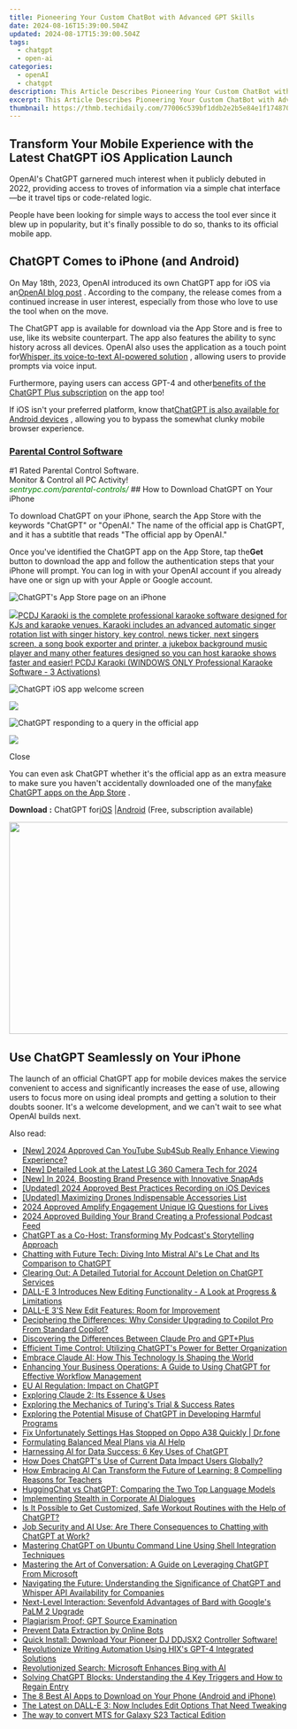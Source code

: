 ```yaml
---
title: Pioneering Your Custom ChatBot with Advanced GPT Skills
date: 2024-08-16T15:39:00.504Z
updated: 2024-08-17T15:39:00.504Z
tags:
  - chatgpt
  - open-ai
categories:
  - openAI
  - chatgpt
description: This Article Describes Pioneering Your Custom ChatBot with Advanced GPT Skills
excerpt: This Article Describes Pioneering Your Custom ChatBot with Advanced GPT Skills
thumbnail: https://thmb.techidaily.com/77006c539bf1ddb2e2b5e84e1f174870218883325d71d7edbcfdaf185bcde8ae.jpg
---
```


## Transform Your Mobile Experience with the Latest ChatGPT iOS Application Launch

 OpenAI's ChatGPT garnered much interest when it publicly debuted in 2022, providing access to troves of information via a simple chat interface—be it travel tips or code-related logic.

 People have been looking for simple ways to access the tool ever since it blew up in popularity, but it's finally possible to do so, thanks to its official mobile app.

## ChatGPT Comes to iPhone (and Android)

 On May 18th, 2023, OpenAI introduced its own ChatGPT app for iOS via an[OpenAI blog post](https://openai.com/blog/introducing-the-chatgpt-app-for-ios) . According to the company, the release comes from a continued increase in user interest, especially from those who love to use the tool when on the move.

 The ChatGPT app is available for download via the App Store and is free to use, like its website counterpart. The app also features the ability to sync history across all devices. OpenAI also uses the application as a touch point for[Whisper, its voice-to-text AI-powered solution](https://www.makeuseof.com/dictate-documents-openai-whisper/) , allowing users to provide prompts via voice input.

 Furthermore, paying users can access GPT-4 and other[benefits of the ChatGPT Plus subscription](https://www.makeuseof.com/chatgpt-plus-subscription-worth-it/) on the app too!

 If iOS isn't your preferred platform, know that[ChatGPT is also available for Android devices](https://www.makeuseof.com/chatgpt-is-now-available-on-android/) , allowing you to bypass the somewhat clunky mobile browser experience.

<!-- affiliate ads begin -->
<h3 id="200610"><a href="https://sentrypc.7eer.net/c/5597632/200610/3022">Parental Control Software</a></h3>
<span class="text-ad-content">
	#1 Rated Parental Control Software.<br/>
	Monitor & Control all PC Activity!<br/>
		<cite style="color:green">sentrypc.com/parental-controls/</cite>
	</span><img height="0" width="0" src="https://sentrypc.7eer.net/i/5597632/200610/3022" style="position:absolute;visibility:hidden;" border="0" />
<!-- affiliate ads end -->
## How to Download ChatGPT on Your iPhone

 To download ChatGPT on your iPhone, search the App Store with the keywords "ChatGPT" or "OpenAI." The name of the official app is ChatGPT, and it has a subtitle that reads "The official app by OpenAI."

 Once you've identified the ChatGPT app on the App Store, tap the**Get** button to download the app and follow the authentication steps that your iPhone will prompt. You can log in with your OpenAI account if you already have one or sign up with your Apple or Google account.

![ChatGPT's App Store page on an iPhone](https://static1.makeuseofimages.com/wordpress/wp-content/uploads/2023/08/chatgpt-s-app-store-page-on-an-iphone.jpg)
<!-- affiliate ads begin -->
<a href="https://shop.pcdj.com/order/checkout.php?PRODS=4698832&QTY=1&AFFILIATE=108875&CART=1"> <img src="https://secure.avangate.com/images/merchant/47f4b6321e9fd8e8f7326a6adc1a7c1e/products/karaoki-new-searchresultspane.jpg" border="0">PCDJ Karaoki is the complete professional karaoke software designed for KJs and karaoke venues. Karaoki includes an advanced automatic singer rotation list with singer history, key control, news ticker, next singers screen, a song book exporter and printer, a jukebox background music player and many other features designed so you can host karaoke shows faster and easier! 
 PCDJ Karaoki (WINDOWS ONLY Professional Karaoke Software - 3 Activations)</a>
<!-- affiliate ads end -->

![ChatGPT iOS app welcome screen](https://static1.makeuseofimages.com/wordpress/wp-content/uploads/2023/08/chatgpt-ios-app-welcome-screen.jpg)
<!-- affiliate ads begin -->
<a href="https://store.absolute.com/order/checkout.php?PRODS=4601998&QTY=1&AFFILIATE=108875&CART=1"><img src="https://secure.avangate.com/images/merchant/ef70e26a0b5da778eda3f48014d087cd/728x90_larger-shield.jpg" border="0"></a>
<!-- affiliate ads end -->

![ChatGPT responding to a query in the official app](https://static1.makeuseofimages.com/wordpress/wp-content/uploads/2023/08/chatgpt-responding-to-a-query-in-the-official-app.jpg)
<!-- affiliate ads begin -->
<a href="https://store.nero.com/order/checkout.php?PRODS=42296855&QTY=1&AFFILIATE=108875&CART=1"><img src="http://cdnwww.nero.com/nero-com-wAssets/img/banners/2023/recode/Nero_Recode_Screen_2.png" border="0"></a>
<!-- affiliate ads end -->

Close

 You can even ask ChatGPT whether it's the official app as an extra measure to make sure you haven't accidentally downloaded one of the many[fake ChatGPT apps on the App Store](https://www.makeuseof.com/how-to-spot-fake-chatgpt-app-on-apple-app-store/) .

**Download** **:** ChatGPT for[iOS](http://apps.apple.com/app/openai-chatgpt/id6448311069) |[Android](https://www.anrdoezrs.net/links/7251228/type/dlg/sid/UUmuoUeUpU2025542/https://play.google.com/store/apps/details?id=com.openai.chatgpt&hl=en&gl=US) (Free, subscription available)

<!-- affiliate ads begin -->
<a href="https://ship7com.pxf.io/c/5597632/1509856/17634" target="_top" id="1509856"><img src="//a.impactradius-go.com/display-ad/17634-1509856" border="0" alt="" width="730" height="383"/></a>
<!-- affiliate ads end -->
## Use ChatGPT Seamlessly on Your iPhone

 The launch of an official ChatGPT app for mobile devices makes the service convenient to access and significantly increases the ease of use, allowing users to focus more on using ideal prompts and getting a solution to their doubts sooner. It's a welcome development, and we can't wait to see what OpenAI builds next.


<ins class="adsbygoogle"
     style="display:block"
     data-ad-format="autorelaxed"
     data-ad-client="ca-pub-7571918770474297"
     data-ad-slot="1223367746"></ins>



<ins class="adsbygoogle"
     style="display:block"
     data-ad-client="ca-pub-7571918770474297"
     data-ad-slot="8358498916"
     data-ad-format="auto"
     data-full-width-responsive="true"></ins>

<span class="atpl-alsoreadstyle">Also read:</span>
<div><ul>
<li><a href="https://youtube-docs.techidaily.com/024-approved-can-youtube-sub4sub-really-enhance-viewing-experience/"><u>[New] 2024 Approved  Can YouTube Sub4Sub Really Enhance Viewing Experience?</u></a></li>
<li><a href="https://fox-http.techidaily.com/new-detailed-look-at-the-latest-lg-360-camera-tech-for-2024/"><u>[New] Detailed Look at the Latest LG 360 Camera Tech for 2024</u></a></li>
<li><a href="https://snapchat-videos.techidaily.com/new-in-2024-boosting-brand-presence-with-innovative-snapads/"><u>[New] In 2024, Boosting Brand Presence with Innovative SnapAds</u></a></li>
<li><a href="https://screen-video-capture.techidaily.com/updated-2024-approved-best-practices-recording-on-ios-devices/"><u>[Updated] 2024 Approved  Best Practices  Recording on iOS Devices</u></a></li>
<li><a href="https://extra-support.techidaily.com/updated-maximizing-drones-indispensable-accessories-list/"><u>[Updated] Maximizing Drones  Indispensable Accessories List</u></a></li>
<li><a href="https://instagram-video-files.techidaily.com/2024-approved-amplify-engagement-unique-ig-questions-for-lives/"><u>2024 Approved  Amplify Engagement  Unique IG Questions for Lives</u></a></li>
<li><a href="https://extra-hints.techidaily.com/2024-approved-building-your-brand-creating-a-professional-podcast-feed/"><u>2024 Approved  Building Your Brand  Creating a Professional Podcast Feed</u></a></li>
<li><a href="https://tech-revival.techidaily.com/chatgpt-as-a-co-host-transforming-my-podcasts-storytelling-approach/"><u>ChatGPT as a Co-Host: Transforming My Podcast's Storytelling Approach</u></a></li>
<li><a href="https://tech-revival.techidaily.com/chatting-with-future-tech-diving-into-mistral-ais-le-chat-and-its-comparison-to-chatgpt/"><u>Chatting with Future Tech: Diving Into Mistral AI's Le Chat and Its Comparison to ChatGPT</u></a></li>
<li><a href="https://tech-revival.techidaily.com/clearing-out-a-detailed-tutorial-for-account-deletion-on-chatgpt-services/"><u>Clearing Out: A Detailed Tutorial for Account Deletion on ChatGPT Services</u></a></li>
<li><a href="https://tech-revival.techidaily.com/dall-e-3-introduces-new-editing-functionality-a-look-at-progress-and-limitations/"><u>DALL-E 3 Introduces New Editing Functionality - A Look at Progress & Limitations</u></a></li>
<li><a href="https://tech-revival.techidaily.com/dall-e-3s-new-edit-features-room-for-improvement/"><u>DALL-E 3'S New Edit Features: Room for Improvement</u></a></li>
<li><a href="https://tech-revival.techidaily.com/deciphering-the-differences-why-consider-upgrading-to-copilot-pro-from-standard-copilot/"><u>Deciphering the Differences: Why Consider Upgrading to Copilot Pro From Standard Copilot?</u></a></li>
<li><a href="https://tech-revival.techidaily.com/discovering-the-differences-between-claude-pro-and-gptplusplus/"><u>Discovering the Differences Between Claude Pro and GPT+Plus</u></a></li>
<li><a href="https://tech-revival.techidaily.com/efficient-time-control-utilizing-chatgpts-power-for-better-organization/"><u>Efficient Time Control: Utilizing ChatGPT's Power for Better Organization</u></a></li>
<li><a href="https://tech-revival.techidaily.com/embrace-claude-ai-how-this-technology-is-shaping-the-world/"><u>Embrace Claude AI: How This Technology Is Shaping the World</u></a></li>
<li><a href="https://tech-revival.techidaily.com/enhancing-your-business-operations-a-guide-to-using-chatgpt-for-effective-workflow-management/"><u>Enhancing Your Business Operations: A Guide to Using ChatGPT for Effective Workflow Management</u></a></li>
<li><a href="https://tech-revival.techidaily.com/eu-ai-regulation-impact-on-chatgpt/"><u>EU AI Regulation: Impact on ChatGPT</u></a></li>
<li><a href="https://tech-revival.techidaily.com/exploring-claude-2-its-essence-and-uses/"><u>Exploring Claude 2: Its Essence & Uses</u></a></li>
<li><a href="https://tech-revival.techidaily.com/exploring-the-mechanics-of-turings-trial-and-success-rates/"><u>Exploring the Mechanics of Turing's Trial & Success Rates</u></a></li>
<li><a href="https://tech-revival.techidaily.com/exploring-the-potential-misuse-of-chatgpt-in-developing-harmful-programs/"><u>Exploring the Potential Misuse of ChatGPT in Developing Harmful Programs</u></a></li>
<li><a href="https://howto.techidaily.com/fix-unfortunately-settings-has-stopped-on-oppo-a38-quickly-drfone-by-drfone-fix-android-problems-fix-android-problems/"><u>Fix Unfortunately Settings Has Stopped on Oppo A38 Quickly | Dr.fone</u></a></li>
<li><a href="https://tech-revival.techidaily.com/formulating-balanced-meal-plans-via-ai-help/"><u>Formulating Balanced Meal Plans via AI Help</u></a></li>
<li><a href="https://tech-revival.techidaily.com/harnessing-ai-for-data-success-6-key-uses-of-chatgpt/"><u>Harnessing AI for Data Success: 6 Key Uses of ChatGPT</u></a></li>
<li><a href="https://tech-revival.techidaily.com/how-does-chatgpts-use-of-current-data-impact-users-globally/"><u>How Does ChatGPT's Use of Current Data Impact Users Globally?</u></a></li>
<li><a href="https://tech-revival.techidaily.com/how-embracing-ai-can-transform-the-future-of-learning-8-compelling-reasons-for-teachers/"><u>How Embracing AI Can Transform the Future of Learning: 8 Compelling Reasons for Teachers</u></a></li>
<li><a href="https://tech-revival.techidaily.com/huggingchat-vs-chatgpt-comparing-the-two-top-language-models/"><u>HuggingChat vs ChatGPT: Comparing the Two Top Language Models</u></a></li>
<li><a href="https://tech-revival.techidaily.com/implementing-stealth-in-corporate-ai-dialogues/"><u>Implementing Stealth in Corporate AI Dialogues</u></a></li>
<li><a href="https://tech-revival.techidaily.com/is-it-possible-to-get-customized-safe-workout-routines-with-the-help-of-chatgpt/"><u>Is It Possible to Get Customized, Safe Workout Routines with the Help of ChatGPT?</u></a></li>
<li><a href="https://tech-revival.techidaily.com/job-security-and-ai-use-are-there-consequences-to-chatting-with-chatgpt-at-work/"><u>Job Security and AI Use: Are There Consequences to Chatting with ChatGPT at Work?</u></a></li>
<li><a href="https://tech-revival.techidaily.com/mastering-chatgpt-on-ubuntu-command-line-using-shell-integration-techniques/"><u>Mastering ChatGPT on Ubuntu Command Line Using Shell Integration Techniques</u></a></li>
<li><a href="https://tech-revival.techidaily.com/mastering-the-art-of-conversation-a-guide-on-leveraging-chatgpt-from-microsoft/"><u>Mastering the Art of Conversation: A Guide on Leveraging ChatGPT From Microsoft</u></a></li>
<li><a href="https://tech-revival.techidaily.com/navigating-the-future-understanding-the-significance-of-chatgpt-and-whisper-api-availability-for-companies/"><u>Navigating the Future: Understanding the Significance of ChatGPT and Whisper API Availability for Companies</u></a></li>
<li><a href="https://tech-revival.techidaily.com/next-level-interaction-sevenfold-advantages-of-bard-with-googles-palm-2-upgrade/"><u>Next-Level Interaction: Sevenfold Advantages of Bard with Google's PaLM 2 Upgrade</u></a></li>
<li><a href="https://tech-revival.techidaily.com/plagiarism-proof-gpt-source-examination/"><u>Plagiarism Proof: GPT Source Examination</u></a></li>
<li><a href="https://tech-revival.techidaily.com/prevent-data-extraction-by-online-bots/"><u>Prevent Data Extraction by Online Bots</u></a></li>
<li><a href="https://win-amazing.techidaily.com/1722974596401-quick-install-download-your-pioneer-dj-ddjsx2-controller-software/"><u>Quick Install: Download Your Pioneer DJ DDJSX2 Controller Software!</u></a></li>
<li><a href="https://tech-revival.techidaily.com/revolutionize-writing-automation-using-hixs-gpt-4-integrated-solutions/"><u>Revolutionize Writing Automation Using HIX's GPT-4 Integrated Solutions</u></a></li>
<li><a href="https://tech-revival.techidaily.com/revolutionized-search-microsoft-enhances-bing-with-ai/"><u>Revolutionized Search: Microsoft Enhances Bing with AI</u></a></li>
<li><a href="https://tech-revival.techidaily.com/solving-chatgpt-blocks-understanding-the-4-key-triggers-and-how-to-regain-entry/"><u>Solving ChatGPT Blocks: Understanding the 4 Key Triggers and How to Regain Entry</u></a></li>
<li><a href="https://tech-revival.techidaily.com/the-8-best-ai-apps-to-download-on-your-phone-android-and-iphone/"><u>The 8 Best AI Apps to Download on Your Phone (Android and iPhone)</u></a></li>
<li><a href="https://tech-hub.techidaily.com/the-latest-on-dall-e-3-now-includes-edit-options-that-need-tweaking/"><u>The Latest on DALL-E 3: Now Includes Edit Options That Need Tweaking</u></a></li>
<li><a href="https://techidaily.com/the-way-to-convert-mts-for-galaxy-s23-tactical-edition-by-aiseesoft-video-converter-play-mts-on-android/"><u>The way to convert MTS for Galaxy S23 Tactical Edition</u></a></li>
</ul></div>
